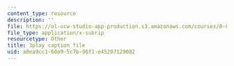 ```yaml
---
content_type: resource
description: ''
file: https://ol-ocw-studio-app-production.s3.amazonaws.com/courses/8-03sc-physics-iii-vibrations-and-waves-fall-2016/a0ea9cc160a95c7b96f1e45207129082_sBKHUPDUI1o.vtt
file_type: application/x-subrip
resourcetype: Other
title: 3play caption file
uid: a0ea9cc1-60a9-5c7b-96f1-e45207129082
---
```

